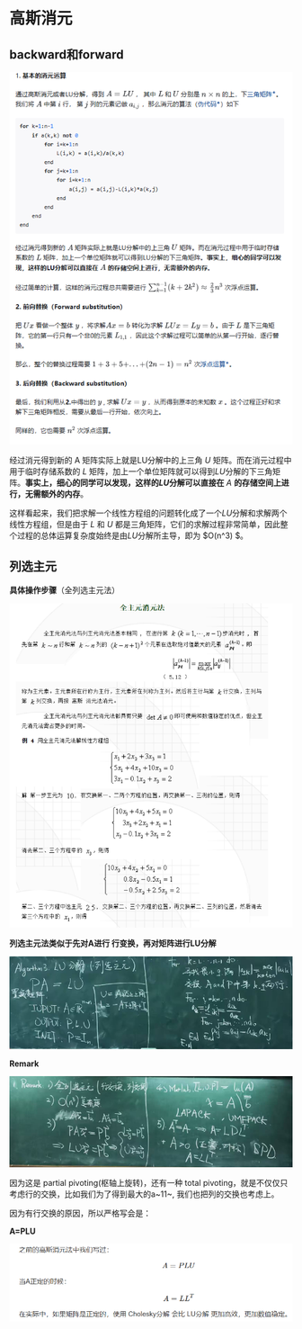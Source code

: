 # 高斯消元

## backward和forward 

![image-20240920164519501](../../Image/image-20240920164519501.png)

经过消元得到新的 A 矩阵实际上就是LU分解中的上三角 $U$ 矩阵。而在消元过程中用于临时存储系数的 $L$ 矩阵，加上一个单位矩阵就可以得到$LU$分解的下三角矩阵。**事实上，细心的同学可以发现，这样的$LU$分解可以直接在** $A$ **的存储空间上进行，无需额外的内存**。

这样看起来，我们把求解一个线性方程组的问题转化成了一个$LU$分解和求解两个线性方程组，但是由于 $L$ 和 $U$ 都是三角矩阵，它们的求解过程非常简单，因此整个过程的总体运算复杂度始终是由$LU$分解所主导，即为 $O(n^3) $。

## 列选主元

**具体操作步骤**（全列选主元法）

![image-20240920171248705](../../Image/image-20240920171248705.png)

**列选主元法类似于先对A进行 行变换，再对矩阵进行LU分解**

![image-20240920170808346](../../Image/image-20240920170808346.png)

**Remark**

![image-20240920170831420](../../Image/image-20240920170831420.png)

因为这是 partial pivoting(枢轴上旋转)，还有一种 total pivoting，就是不仅仅只考虑行的交换，比如我们为了得到最大的a~11~, 我们也把列的交换也考虑上。

因为有行交换的原因，所以严格写会是：

**A=PLU**

![image-20240920171026112](../../Image/image-20240920171026112.png)
